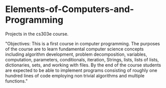 # Elements-of-Computers-and-Programming
Projects in the cs303e course.

"Objectives: 
This is a first course in computer programming. The purposes of the course are to learn fundamental computer science concepts including algorithm development, problem decomposition, variables, computation, parameters, conditionals, iteration, Strings, lists, lists of lists, dictionaries, sets, and working with files. By the end of the course students are expected to be able to implement programs consisting of roughly one hundred lines of code employing non trivial algorithms and multiple functions."
